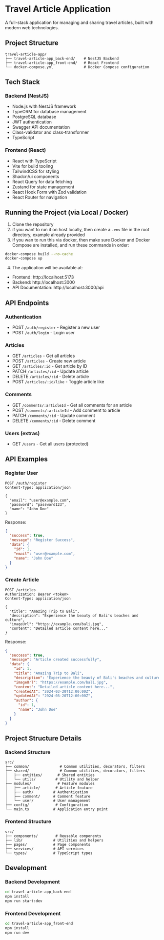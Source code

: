 # Travel Article Application

A full-stack application for managing and sharing travel articles, built with modern web technologies.

## Project Structure

```
travel-article-app/
├── travel-article-app_back-end/    # NestJS Backend
├── travel-article-app_front-end/   # React Frontend
└── docker-compose.yml              # Docker Compose configuration
```

## Tech Stack

### Backend (NestJS)

- Node.js with NestJS framework
- TypeORM for database management
- PostgreSQL database
- JWT authentication
- Swagger API documentation
- Class-validator and class-transformer
- TypeScript

### Frontend (React)

- React with TypeScript
- Vite for build tooling
- TailwindCSS for styling
- Shadcn/ui components
- React Query for data fetching
- Zustand for state management
- React Hook Form with Zod validation
- React Router for navigation

## Running the Project (via Local / Docker)

1. Clone the repository
2. if you want to run it on host locally, then create a `.env` file in the root directory, example already provided
3. if you wan to run this via docker, then make sure Docker and Docker Compose are installed, and run these commands in order:
```bash
docker-compose build --no-cache
docker-compose up
```
4. The application will be available at:

- Frontend: http://localhost:5173
- Backend: http://localhost:3000
- API Documentation: http://localhost:3000/api

## API Endpoints

### Authentication

- POST `/auth/register` - Register a new user
- POST `/auth/login` - Login user

### Articles

- GET `/articles` - Get all articles
- POST `/articles` - Create new article
- GET `/articles/:id` - Get article by ID
- PATCH `/articles/:id` - Update article
- DELETE `/articles/:id` - Delete article
- POST `/articles/:id/like` - Toggle article like

### Comments

- GET `/comments/:articleId` - Get all comments for an article
- POST `/comments/:articleId` - Add comment to article
- PATCH `/comments/:id` - Update comment
- DELETE `/comments/:id` - Delete comment

### Users (extras)

- GET `/users` - Get all users (protected)

## API Examples

### Register User

```http
POST /auth/register
Content-Type: application/json

{
  "email": "user@example.com",
  "password": "password123",
  "name": "John Doe"
}
```

Response:

```json
{
  "success": true,
  "message": "Register Success",
  "data": {
    "id": 1,
    "email": "user@example.com",
    "name": "John Doe"
  }
}
```

### Create Article

```http
POST /articles
Authorization: Bearer <token>
Content-Type: application/json

{
  "title": "Amazing Trip to Bali",
  "description": "Experience the beauty of Bali's beaches and culture",
  "imageUrl": "https://example.com/bali.jpg",
  "content": "Detailed article content here..."
}
```

Response:

```json
{
  "success": true,
  "message": "Article created successfully",
  "data": {
    "id": 1,
    "title": "Amazing Trip to Bali",
    "description": "Experience the beauty of Bali's beaches and culture",
    "imageUrl": "https://example.com/bali.jpg",
    "content": "Detailed article content here...",
    "createdAt": "2024-03-20T12:00:00Z",
    "updatedAt": "2024-03-20T12:00:00Z",
    "author": {
      "id": 1,
      "name": "John Doe"
    }
  }
}
```

## Project Structure Details

### Backend Structure

```
src/
├── common/              # Common utilities, decorators, filters
├── shared/              # Common utilities, decorators, filters
│   ├── entities/       # Shared entities
│   └── utils/         # Utility and helper
├── modules/            # Feature modules
│   ├── article/       # Article feature
│   ├── auth/         # Authentication
│   ├── comment/      # Comment feature
│   └── user/         # User management
├── config/            # Configuration
└── main.ts           # Application entry point
```

### Frontend Structure

```
src/
├── components/        # Reusable components
├── lib/              # Utilities and helpers
├── pages/            # Page components
├── services/         # API services
└── types/            # TypeScript types
```

## Development

### Backend Development

```bash
cd travel-article-app_back-end
npm install
npm run start:dev
```

### Frontend Development

```bash
cd travel-article-app_front-end
npm install
npm run dev
```
